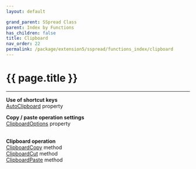 ```yaml
---
layout: default

grand_parent: SSpread Class
parent: Index by Functions
has_children: false
title: Clipboard
nav_order: 22
permalink: /package/extension5/sspread/functions_index/clipboard
---
```

# {{ page.title }}
---

**Use of shortcut keys**<br>
[AutoClipboard](/package/extension5/sspread/properties/AutoClipboard) property<br>

**Copy / paste operation settings**<br>
[ClipboardOptions](/package/extension5/sspread/properties/ClipboardOptions) property<br><br>

**Clipboard operation**<br>
[ClipboardCopy](/package/extension5/sspread/methods/ClipboardCopy) method<br>
[ClipboardCut](/package/extension5/sspread/methods/ClipboardCut) method<br>
[ClipboardPaste](/package/extension5/sspread/methods/ClipboardPaste) method<br><br>